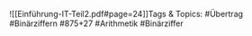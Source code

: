 
![[Einführung-IT-Teil2.pdf#page=24]]Tags & Topics:
   #Übertrag
   #Binärziffern
   #875+27
   #Arithmetik
   #Binärziffer